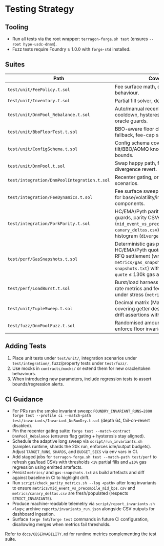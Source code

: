 # Testing Strategy

## Tooling
- Run all tests via the root wrapper: `terragon-forge.sh test` (ensures `--root hype-usdc-dnmm`).
- Fuzz tests require Foundry ≥ 1.0.0 with `forge-std` installed.

## Suites
| Path | Coverage |
|------|----------|
| `test/unit/FeePolicy.t.sol` | Fee surface math, caps, decay behaviour. |
| `test/unit/Inventory.t.sol` | Partial fill solver, deviation calculations. |
| `test/unit/DnmPool_Rebalance.t.sol` | Auto/manual recenter gating, cooldown, hysteresis streak, stale oracle guards. |
| `test/unit/BboFloorTest.t.sol` | BBO-aware floor clamp, spread fallback, fee-cap saturation. |
| `test/unit/ConfigSchema.t.sol` | Config schema coverage for tilt/BBO/AOMQ knobs and governance bounds. |
| `test/unit/DnmPool.t.sol` | Swap happy path, fallback usage, divergence revert. |
| `test/integration/DnmPoolIntegration.t.sol` | Recenter gating, oracle fallback scenarios. |
| `test/integration/FeeDynamics.t.sol` | Fee surface sweeps with CSV emission for base/volatility/inventory components. |
| `test/integration/ForkParity.t.sol` | HC/EMA/Pyth parity, divergence/stale guards, parity CSVs (`mid_event_vs_precompile_mid_bps.csv`, `canary_deltas.csv`) and divergence histogram (`divergence_histogram.csv`). |
| `test/perf/GasSnapshots.t.sol` | Deterministic gas profiling for HC/EMA/Pyth quotes, swap legs, and RFQ settlement (writes `metrics/gas_snapshots.csv`, `gas-snapshots.txt`) with guards enforcing `quote` ≤ 130k gas and `swap` ≤ 225k gas. |
| `test/perf/LoadBurst.t.sol` | Burst/load harness producing failure-rate metrics and fee decay series under stress (`metrics/load_*`). |
| `test/unit/TupleSweep.t.sol` | Decimal matrix (Matrix G) sweeps covering getter destructuring and floor drift assertions with CSV outputs. |
| `test/fuzz/DnmPoolFuzz.t.sol` | Randomised amount/reserve checks to enforce floor invariants. |

## Adding Tests
1. Place unit tests under `test/unit/`, integration scenarios under `test/integration/`, fuzz/property tests under `test/fuzz/`.
2. Use mocks in `contracts/mocks/` or extend them for new oracle/token behaviours.
3. When introducing new parameters, include regression tests to assert bounds/regression alerts.

## CI Guidance
- For PRs run the smoke invariant sweep: `FOUNDRY_INVARIANT_RUNS=2000 forge test --profile ci --match-path test/invariants/Invariant_NoRunDry.t.sol` (depth 64, fail-on-revert disabled).
- Pin the recenter gating suite: `forge test --match-contract DnmPool_Rebalance` (ensures flag gating + hysteresis stay aligned).
- Schedule the adaptive long sweep via `script/run_invariants.sh` (samples runtime, shards the 20k run, enforces idle/output budgets). Adjust `TARGET_RUNS`, `SHARDS`, and `BUDGET_SECS` via env vars in CI.
- Add staged jobs for `terragon-forge.sh test --match-path test/perf` to refresh gas/load CSVs with thresholds `<1%` partial fills and `≤10%` gas regression using emitted artefacts.
- Persist `metrics/` and `gas-snapshots.txt` as build artefacts and diff against baseline in CI to highlight drift.
- Run `script/check_parity_metrics.sh --log <path>` after long invariants to ensure `metrics/mid_event_vs_precompile_mid_bps.csv` and `metrics/canary_deltas.csv` are fresh/populated (respects `STRICT_INVARIANTS`).
- Produce machine-readable telemetry via `script/report_invariants.sh <log>`; archive `reports/invariants_run.json` alongside CSV outputs for dashboard ingestion.
- Surface `forge fmt`/`forge test` commands in future CI configuration, disallowing merges when metrics fail thresholds.

Refer to `docs/OBSERVABILITY.md` for runtime metrics complementing the test suite.

